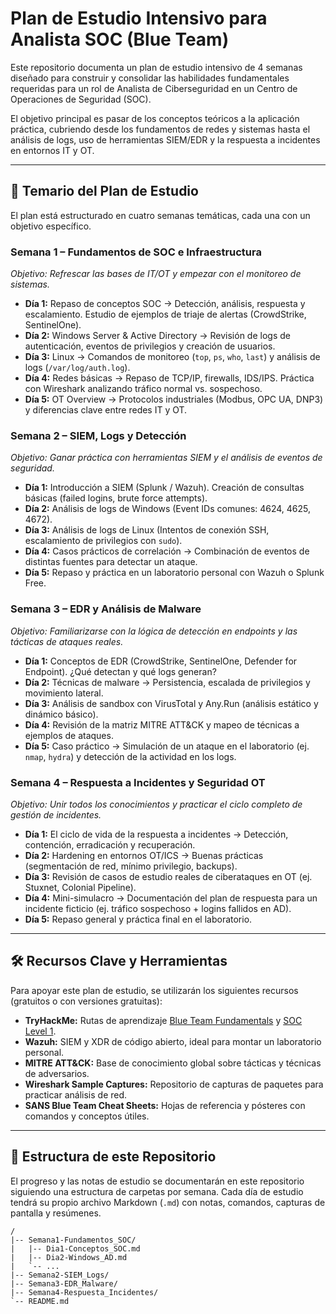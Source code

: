 # Plan de Estudio Intensivo para Analista SOC (Blue Team)

Este repositorio documenta un plan de estudio intensivo de 4 semanas diseñado para construir y consolidar las habilidades fundamentales requeridas para un rol de Analista de Ciberseguridad en un Centro de Operaciones de Seguridad (SOC).

El objetivo principal es pasar de los conceptos teóricos a la aplicación práctica, cubriendo desde los fundamentos de redes y sistemas hasta el análisis de logs, uso de herramientas SIEM/EDR y la respuesta a incidentes en entornos IT y OT.

---

## 📅 Temario del Plan de Estudio

El plan está estructurado en cuatro semanas temáticas, cada una con un objetivo específico.

### **Semana 1 – Fundamentos de SOC e Infraestructura**
*Objetivo: Refrescar las bases de IT/OT y empezar con el monitoreo de sistemas.*

*   **Día 1:** Repaso de conceptos SOC → Detección, análisis, respuesta y escalamiento. Estudio de ejemplos de triaje de alertas (CrowdStrike, SentinelOne).
*   **Día 2:** Windows Server & Active Directory → Revisión de logs de autenticación, eventos de privilegios y creación de usuarios.
*   **Día 3:** Linux → Comandos de monitoreo (`top`, `ps`, `who`, `last`) y análisis de logs (`/var/log/auth.log`).
*   **Día 4:** Redes básicas → Repaso de TCP/IP, firewalls, IDS/IPS. Práctica con Wireshark analizando tráfico normal vs. sospechoso.
*   **Día 5:** OT Overview → Protocolos industriales (Modbus, OPC UA, DNP3) y diferencias clave entre redes IT y OT.

### **Semana 2 – SIEM, Logs y Detección**
*Objetivo: Ganar práctica con herramientas SIEM y el análisis de eventos de seguridad.*

*   **Día 1:** Introducción a SIEM (Splunk / Wazuh). Creación de consultas básicas (failed logins, brute force attempts).
*   **Día 2:** Análisis de logs de Windows (Event IDs comunes: 4624, 4625, 4672).
*   **Día 3:** Análisis de logs de Linux (Intentos de conexión SSH, escalamiento de privilegios con `sudo`).
*   **Día 4:** Casos prácticos de correlación → Combinación de eventos de distintas fuentes para detectar un ataque.
*   **Día 5:** Repaso y práctica en un laboratorio personal con Wazuh o Splunk Free.

### **Semana 3 – EDR y Análisis de Malware**
*Objetivo: Familiarizarse con la lógica de detección en endpoints y las tácticas de ataques reales.*

*   **Día 1:** Conceptos de EDR (CrowdStrike, SentinelOne, Defender for Endpoint). ¿Qué detectan y qué logs generan?
*   **Día 2:** Técnicas de malware → Persistencia, escalada de privilegios y movimiento lateral.
*   **Día 3:** Análisis de sandbox con VirusTotal y Any.Run (análisis estático y dinámico básico).
*   **Día 4:** Revisión de la matriz MITRE ATT&CK y mapeo de técnicas a ejemplos de ataques.
*   **Día 5:** Caso práctico → Simulación de un ataque en el laboratorio (ej. `nmap`, `hydra`) y detección de la actividad en los logs.

### **Semana 4 – Respuesta a Incidentes y Seguridad OT**
*Objetivo: Unir todos los conocimientos y practicar el ciclo completo de gestión de incidentes.*

*   **Día 1:** El ciclo de vida de la respuesta a incidentes → Detección, contención, erradicación y recuperación.
*   **Día 2:** Hardening en entornos OT/ICS → Buenas prácticas (segmentación de red, mínimo privilegio, backups).
*   **Día 3:** Revisión de casos de estudio reales de ciberataques en OT (ej. Stuxnet, Colonial Pipeline).
*   **Día 4:** Mini-simulacro → Documentación del plan de respuesta para un incidente ficticio (ej. tráfico sospechoso + logins fallidos en AD).
*   **Día 5:** Repaso general y práctica final en el laboratorio.

---

## 🛠️ Recursos Clave y Herramientas

Para apoyar este plan de estudio, se utilizarán los siguientes recursos (gratuitos o con versiones gratuitas):

*   **TryHackMe:** Rutas de aprendizaje [Blue Team Fundamentals](https://tryhackme.com/path/outline/blueteam) y [SOC Level 1](https://tryhackme.com/path/outline/soclevel1).
*   **Wazuh:** SIEM y XDR de código abierto, ideal para montar un laboratorio personal.
*   **MITRE ATT&CK:** Base de conocimiento global sobre tácticas y técnicas de adversarios.
*   **Wireshark Sample Captures:** Repositorio de capturas de paquetes para practicar análisis de red.
*   **SANS Blue Team Cheat Sheets:** Hojas de referencia y pósteres con comandos y conceptos útiles.

---

## 📂 Estructura de este Repositorio

El progreso y las notas de estudio se documentarán en este repositorio siguiendo una estructura de carpetas por semana. Cada día de estudio tendrá su propio archivo Markdown (`.md`) con notas, comandos, capturas de pantalla y resúmenes.

```
/
|-- Semana1-Fundamentos_SOC/
|   |-- Dia1-Conceptos_SOC.md
|   |-- Dia2-Windows_AD.md
|   `-- ...
|-- Semana2-SIEM_Logs/
|-- Semana3-EDR_Malware/
|-- Semana4-Respuesta_Incidentes/
`-- README.md
```
